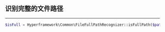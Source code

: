 ## 识别完整的文件路径

---

```php
$isFull = Hyperframework\Common\FileFullPathRecognizer::isFullPath($path);
```

